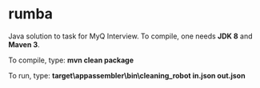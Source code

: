 # rumba

Java solution to task for MyQ Interview. To compile, one needs **JDK 8** and **Maven 3**. 

To compile, type: **mvn clean package**

To run, type: **target\appassembler\bin\cleaning_robot in.json out.json**
